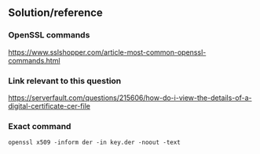 ## Solution/reference

### OpenSSL commands
https://www.sslshopper.com/article-most-common-openssl-commands.html

### Link relevant to this question
https://serverfault.com/questions/215606/how-do-i-view-the-details-of-a-digital-certificate-cer-file

### Exact command
`openssl x509 -inform der -in key.der -noout -text`
